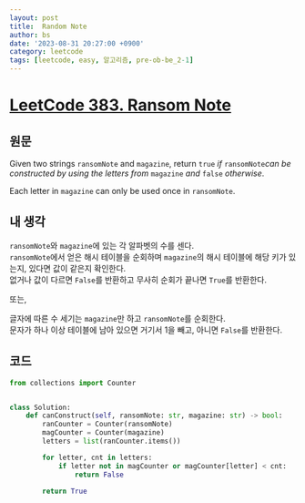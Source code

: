 ```yaml
---
layout: post
title:  Random Note
author: bs
date: '2023-08-31 20:27:00 +0900'
category: leetcode
tags: [leetcode, easy, 알고리즘, pre-ob-be_2-1]
---
```


# [LeetCode 383. Ransom Note](https://leetcode.com/problems/ransom-note/)

## 원문
Given two strings `ransomNote` and `magazine`, return `true` *if* `ransomNote`*can be constructed by using the letters from* `magazine` *and* `false` *otherwise*.

Each letter in `magazine` can only be used once in `ransomNote`.

## 내 생각
`ransomNote`와 `magazine`에 있는 각 알파벳의 수를 센다.<br>
`ransomNote`에서 얻은 해시 테이블을 순회하며 `magazine`의 해시 테이블에 해당 키가 있는지, 있다면 값이 같은지 확인한다.<br>
없거나 값이 다르면 `False`를 반환하고 무사히 순회가 끝나면 `True`를 반환한다.

또는,

글자에 따른 수 세기는 `magazine`만 하고 `ransomNote`를 순회한다.<br>
문자가 하나 이상 테이블에 남아 있으면 거기서 1을 빼고, 아니면 `False`를 반환한다.

## 코드
```python
from collections import Counter


class Solution:
    def canConstruct(self, ransomNote: str, magazine: str) -> bool:
        ranCounter = Counter(ransomNote)
        magCounter = Counter(magazine)
        letters = list(ranCounter.items())

        for letter, cnt in letters:
            if letter not in magCounter or magCounter[letter] < cnt:
                return False

        return True
```